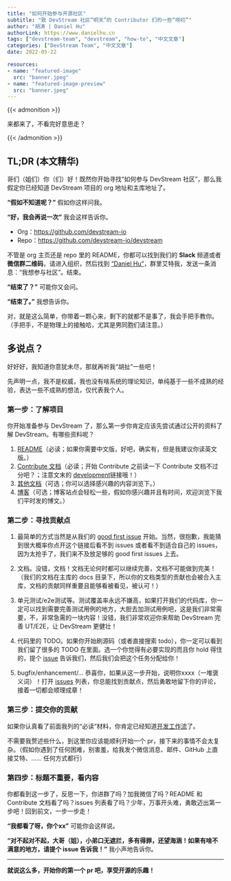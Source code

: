 ```yaml
---
title: "如何开始参与开源社区"
subtitle: "致 DevStream 社区“明天”的 Contributor 们的一些“唠叨”"
author: "胡涛 | Daniel Hu"
authorLink: https://www.danielhu.cn
tags: ["devstream-team", "devstream", "how-to", "中文文章"]
categories: ["DevStream Team", "中文文章"]
date: 2022-05-22

resources:
- name: "featured-image"
  src: "banner.jpeg"
- name: "featured-image-preview"
  src: "banner.jpeg"
---
```


{{< admonition >}}

来都来了，不看完好意思走？

{{< /admonition >}}

## TL;DR (本文精华)

哥们（姐们）你（们）好！既然你开始寻找“如何参与 DevStream 社区”，那么我假定你已经知道 DevStream 项目的 org 地址和主库地址了。

**“假如不知道呢？”** 假如你这样问我。

**“好，我会再说一次”** 我会这样告诉你。

- Org：<https://github.com/devstream-io>
- Repo：<https://github.com/devstream-io/devstream>

不管是 org 主页还是 repo 里的 README，你都可以找到我们的 **Slack** 频道或者**微信群二维码**，请进入组织，然后找到 [“Daniel Hu”](https://www.danielhu.cn)，群里艾特我，发送一条消息：“我想参与社区”。结束。

**“结束了？”** 可能你又会问。

**“结束了。”** 我想告诉你。

对，就是这么简单，你带着一颗心来，剩下的就都不是事了，我会手把手教你。（手把手，不是物理上的接触哈，尤其是男同胞们请注意。）

## 多说点？

好好好，我知道你意犹未尽，那就再听我“胡扯”一些吧！

先声明一点，我不是权威，我也没有啥系统的理论知识，单纯基于一些不成熟的经验，表达一些不成熟的想法，仅代表我个人。

### 第一步：了解项目

你开始准备参与 DevStream 了，那么第一步你肯定应该先尝试通过公开的资料了解 DevStream。有哪些资料呢？

1. [README](https://github.com/devstream-io/devstream#devstream-what-is-it-anyway)（必读；如果你需要中文版，好吧，确实有，但是我建议你读英文版。）
2. [Contribute 文档](https://docs.devstream.io/en/latest/contribute/)（必读；开始 Contribute 之前读一下 Contribute 文档不过分吧？；注意文末的 [development](https://docs.devstream.io/en/latest/development/development-workflow/)链接哦！）
3. [其他文档](https://docs.devstream.io/en/latest/)（可选；你可以选择感兴趣的内容浏览下。）
4. [博客](https://blog.devstream.io)（可选；博客站点会轻松一些，假如你感兴趣并且有时间，欢迎浏览下我们平时发的博文。）

### 第二步：寻找贡献点

1. 最简单的方式当然是从我们的 [good first issue](https://github.com/devstream-io/devstream/issues?q=is%3Aissue+is%3Aopen+label%3A%22good+first+issue%22) 开始。当然，很抱歉，我能猜到很大概率你点开这个链接后看不到 issues 或者看不到适合自己的 issues，因为太抢手了，我们来不及放足够的 good first issues 上去。

2. 文档。没错，文档！文档无论何时都可以继续完善，文档不可能做到完美！（我们的文档在主库的 docs 目录下，所以你的文档类型的贡献也会被合入主库，文档的贡献同样重要且能够看被看见，被认可！）

3. 单元测试/e2e测试等。测试覆盖率永远不嫌高，如果打开我们的代码库，你一定可以找到需要完善测试用例的地方，大胆去加测试用例吧，这是我们非常需要，不，非常急需的一块内容！没错，我们非常欢迎你来帮助 DevStream 完善 UT/E2E，让 DevStream 更健壮！

4. 代码里的 TODO。如果你开始刷源码（或者直接搜索 todo），你一定可以看到我们留了很多的 TODO 在里面。选一个你觉得有必要实现的而且你 hold 得住的，提个 [issue](https://github.com/devstream-io/devstream/issues/new/choose) 告诉我们，然后我们会把这个任务分配给你！

5. bugfix/enhancement/... 恭喜你，如果从这一步开始，说明你xxxx（一堆褒义词）！打开 [issues](https://github.com/devstream-io/devstream/issues) 列表，你总能找到贡献点，然后勇敢地留下你的评论，接着一切都会顺理成章！

### 第三步：提交你的贡献

如果你认真看了前面我列的“必读”材料，你肯定已经知道[开发工作流](https://docs.devstream.io/en/latest/development/development-workflow/)了。

不需要我赘述些什么，到这里你应该能顺利开始一个 pr，接下来的事情不会太复杂。（假如你遇到了任何困难，别害羞，给我发个微信消息、邮件、GitHub 上直接艾特、…… 任何方式都行）

### 第四步：标题不重要，看内容

你都看到这一步了，反思一下，你进群了吗？加我微信了吗？README 和 Contribute 文档看了吗？issues 列表看了吗？少年，万事开头难，勇敢迈出第一步吧！回到前文，一步一步走！

**“我都看了呀，你个xx”** 可能你会这样说。

**“对不起对不起，大哥（姐），小弟口无遮拦，多有得罪，还望海涵！如果有啥不满意的地方，请提个 issue 告诉我！”** 我小声地告诉你。

---

**就说这么多，开始你的第一个 pr 吧，享受开源的乐趣！**
